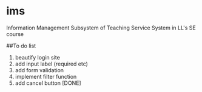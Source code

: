 # ims
Information Management Subsystem of Teaching Service System in LL's SE course

##To do list

1. beautify login site
2. add input label (required etc)
3. add form validation
4. implement filter function
5. add cancel button [DONE]

